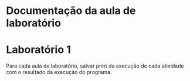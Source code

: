 # Documentação da aula de laboratório

# Laboratório 1

Para cada aula de laboratório, salvar print da execução de cada atividade com o resultado da execução do programa.
